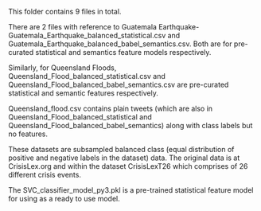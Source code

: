 This folder contains 9 files in total.

There are 2 files with reference to Guatemala Earthquake- Guatemala_Earthquake_balanced_statistical.csv and Guatemala_Earthquake_balanced_babel_semantics.csv. Both are for pre-curated statistical and semantics feature models respectively.

Similarly, for Queensland Floods, Queensland_Flood_balanced_statistical.csv and Queensland_Flood_balanced_babel_semantics.csv are pre-curated statistical and semantic features respectively.

Queensland_flood.csv contains plain tweets (which are also in Queensland_Flood_balanced_statistical and Queensland_Flood_balanced_babel_semantics) along with class labels but no features.

These datasets are subsampled balanced class (equal distribution of positive and negative labels in the dataset) data. The original data is at CrisisLex.org and within the dataset CrisisLexT26 which comprises of 26 different crisis events.

The SVC_classifier_model_py3.pkl is a pre-trained statistical feature model for using as a ready to use model.